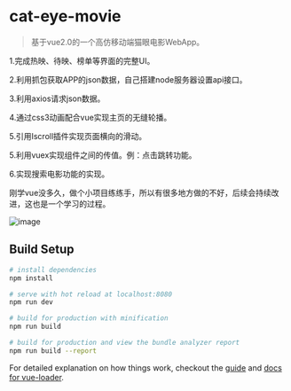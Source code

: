 # cat-eye-movie

> 基于vue2.0的一个高仿移动端猫眼电影WebApp。

1.完成热映、待映、榜单等界面的完整UI。

2.利用抓包获取APP的json数据，自己搭建node服务器设置api接口。

3.利用axios请求json数据。

4.通过css3动画配合vue实现主页的无缝轮播。

5.引用Iscroll插件实现页面横向的滑动。

5.利用vuex实现组件之间的传值。例：点击跳转功能。

6.实现搜索电影功能的实现。

刚学vue没多久，做个小项目练练手，所以有很多地方做的不好，后续会持续改进，这也是一个学习的过程。

![image](https://github.com/WYJmee/cat-eye-movie/tree/master/Screenshots/update3.jpg)

## Build Setup

``` bash
# install dependencies
npm install

# serve with hot reload at localhost:8080
npm run dev

# build for production with minification
npm run build

# build for production and view the bundle analyzer report
npm run build --report
```

For detailed explanation on how things work, checkout the [guide](http://vuejs-templates.github.io/webpack/) and [docs for vue-loader](http://vuejs.github.io/vue-loader).
